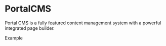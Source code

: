 # PortalCMS
Portal CMS is a fully featured content management system with a powerful integrated page builder.

Example
